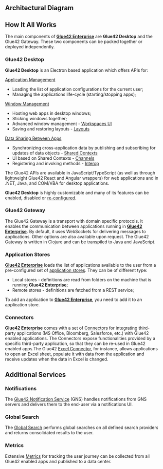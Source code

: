 ## Architectural Diagram

<glue42 name="diagram" image="../../../images/architecture/glue-architecture.png">

## How It All Works

The main components of [**Glue42 Enterprise**](https://glue42.com/enterprise/) are **Glue42 Desktop** and the Glue42 Gateway. These two components can be packed together or deployed independently.

### Glue42 Desktop

**Glue42 Desktop** is an Electron based application which offers APIs for:

[Application Management](../../../glue42-concepts/application-management/overview/index.html)

- Loading the list of application configurations for the current user;
- Managing the applications life-cycle (starting/stopping apps);

[Window Management](../../../glue42-concepts/windows/window-management/overview/index.html)

- Hosting web apps in desktop windows;
- Sticking windows together;
- Advanced window management - [Workspaces UI](../../../glue42-concepts/windows/workspaces/overview/index.html)
- Saving and restoring layouts - [Layouts](../../../glue42-concepts/windows/layouts/overview/index.html)

[Data Sharing Between Apps](../../../glue42-concepts/data-sharing-between-apps/overview/index.html)

- Synchronizing cross-application data by publishing and subscribing for updates of data objects - [Shared Contexts](../../../glue42-concepts/data-sharing-between-apps/shared-contexts/overview/index.html)
- UI based on Shared Contexts - [Channels](../../../glue42-concepts/data-sharing-between-apps/channels/overview/index.html)
- Registering and invoking methods - [Interop](../../../glue42-concepts/data-sharing-between-apps/interop/overview/index.html)

The Glue42 APIs are available in JavaScript/TypeScript (as well as through lightweight Glue42 React and Angular wrappers) for web applications and in .NET, Java, and COM/VBA for desktop applications.

**Glue42 Desktop** is highly customizable and many of its features can be enabled, disabled or [re-configured](../../../developers/configuration/overview/index.html).

### Glue42 Gateway

The Glue42 Gateway is a transport with domain specific protocols. It enables the communication between applications running in [**Glue42 Enterprise**](https://glue42.com/enterprise/).
By default, it uses WebSockets for delivering messages to applications. Other options are also available upon request. The Glue42 Gateway is written in Clojure and can be transpiled to Java and JavaScript.

### Application Stores

[**Glue42 Enterprise**](https://glue42.com/enterprise/) loads the list of applications available to the user from a pre-configured set of [application stores](../../../glue42-concepts/application-management/overview/index.html#application_stores). They can be of different type:

- Local stores - definitions are read from folders on the machine that is running [**Glue42 Enterprise**](https://glue42.com/enterprise/);
- Remote stores - definitions are fetched from a REST service;

To add an application to [**Glue42 Enterprise**](https://glue42.com/enterprise/), you need to add it to an application store.

### Connectors

[**Glue42 Enterprise**](https://glue42.com/enterprise/) comes with a set of [Connectors](../../../connectors/general-overview/index.html) for integrating third-party applications (MS Office, Bloomberg, Salesforce, etc.) with Glue42 enabled applications. The Connectors expose functionalities provided by a specific third-party application, so that they can be re-used in Glue42 enabled apps.The Glue42 [Excel Connector](../../../connectors/ms-office/excel-connector/javascript/index.html), for instance, allows applications to open an Excel sheet, populate it with data from the application and receive updates when the data in Excel is changed.

## Additional Services

### Notifications

The [Glue42 Notification Service](../../../glue42-concepts/notifications/overview/index.html) (GNS) handles notifications from GNS servers and delivers them to the end-user via a notifications UI.

### Global Search

The [Global Search](../../../glue42-concepts/global-search/index.html) performs global searches on all defined search providers and returns consolidated results to the user.

### Metrics

Extensive [Metrics](../../../glue42-concepts/metrics/overview/index.html) for tracking the user journey can be collected from all Glue42 enabled apps and published to a data center.